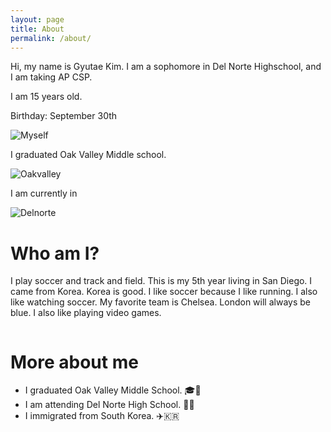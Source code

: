 ```yaml
---
layout: page
title: About
permalink: /about/
---
```


Hi, my name is Gyutae Kim. I am a sophomore in Del Norte Highschool, and I am taking AP CSP. 
<p>I am 15 years old.</p>
<p>Birthday: September 30th</p>

![Myself]({{site.baseurl}}/images/me.jpg)

I graduated Oak Valley Middle school. 

![Oakvalley]({{site.baseurl}}/images/oakvalley.png)

I am currently in 

![Delnorte]({{site.baseurl}}/images/delnorte_logo.png)

# Who am I?

I play soccer and track and field. This is my 5th year living in San Diego. I came from Korea. Korea is good. I like soccer because I like running. I also like watching soccer. My favorite team is Chelsea. London will always be blue. I also like playing video games. 

<style>
    /* Style looks pretty compact, trace grid-container and grid-item in the code */
    .grid-container {
        display: grid;
        grid-template-columns: repeat(auto-fill, minmax(150px, 1fr)); /* Dynamic columns */
        gap: 10px;
    }
    .grid-item {
        text-align: center;
    }
    .grid-item img {
        width: 100%;
        height: 100px; /* Fixed height for uniformity */
        object-fit: contain; /* Ensure the image fits within the fixed height */
    }
    .grid-item p {
        margin: 5px 0; /* Add some margin for spacing */
    }
</style>

<!-- This grid_container class is for the CSS styling, the id is for JavaScript connection -->
<div class="grid-container" id="grid_container">
    <!-- content will be added here by JavaScript -->
</div>

<script>
    // 1. Make a connection to the HTML container defined in the HTML div
    var container = document.getElementById("grid_container"); // This container connects to the HTML div

    // 2. Define a JavaScript object for our http source and our data rows for the Living in the World grid
    var http_source = "https://upload.wikimedia.org/wikipedia/commons/";
    var living_in_the_world = [
        {"flag": "thumb/a/a9/Flag_of_South_Korea_%281984–1997%29.svg/640px-Flag_of_South_Korea_%281984–1997%29.svg.png", "greeting": "Hi", "description": "Korea - 10 years"},
        {"flag": "0/01/Flag_of_California.svg", "greeting": "Hey", "description": "California - 5 years"},
    ]; 
    
    // 3a. Consider how to update style count for size of container
    // The grid-template-columns has been defined as dynamic with auto-fill and minmax

    // 3b. Build grid items inside of our container for each row of data
    for (const location of living_in_the_world) {
        // Create a "div" with "class grid-item" for each row
        var gridItem = document.createElement("div");
        gridItem.className = "grid-item";  // This class name connects the gridItem to the CSS style elements
        // Add "img" HTML tag for the flag
        var img = document.createElement("img");
        img.src = http_source + location.flag; // concatenate the source and flag
        img.alt = location.flag + " Flag"; // add alt text for accessibility

        // Add "p" HTML tag for the description
        var description = document.createElement("p");
        description.textContent = location.description; // extract the description

        // Add "p" HTML tag for the greeting
        var greeting = document.createElement("p");
        greeting.textContent = location.greeting;  // extract the greeting

        // Append img and p HTML tags to the grid item DIV
        gridItem.appendChild(img);
        gridItem.appendChild(description);
        gridItem.appendChild(greeting);

        // Append the grid item DIV to the container DIV
        container.appendChild(gridItem);
    }
</script>

# More about me

- I graduated Oak Valley Middle School. 🎓🏫
- I am attending Del Norte High School. 🎒🏫
- I immigrated from South Korea. ✈️🇰🇷
